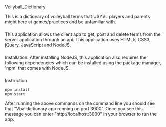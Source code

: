 ###
Vollyball_Dictionary

This is a dictionary of volleyball terms that USYVL players and parents might here at games/practices and be unfamiliar with. 

###
This application allows the client app to get, post and delete terms from the server application through an api. This application uses HTML5, CSS3, jQuery, JavaScript and NodeJS.

###
Installation:
After installing NodeJS, this application also requires the following dependencies which can be installed using the package manager, 'npm' that comes with NodeJS.

###
Instruction
```shell
npm install 
npm start
```
After running the above commands on the command line you should see that "Vballdictionary app running on port 3000". Once you see this message you can enter "http://localhost:3000" in your browser to run the app.
